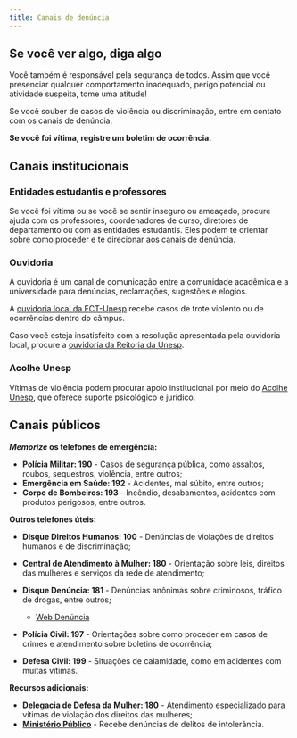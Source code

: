 ```yaml
---
title: Canais de denúncia
---
```


## Se você ver algo, diga algo

Você também é responsável pela segurança de todos. Assim que você presenciar qualquer comportamento inadequado, perigo potencial ou atividade suspeita, tome uma atitude!

Se você souber de casos de violência ou discriminação, entre em contato com os canais de denúncia.

**Se você foi vítima, registre um boletim de ocorrência.**

## Canais institucionais

### Entidades estudantis e professores

Se você foi vítima ou se você se sentir inseguro ou ameaçado, procure ajuda com os professores, coordenadores de curso, diretores de departamento ou com as entidades estudantis. Eles podem te orientar sobre como proceder e te direcionar aos canais de denúncia.

### Ouvidoria

A ouvidoria é um canal de comunicação entre a comunidade acadêmica e a universidade para denúncias, reclamações, sugestões e elogios.

A [ouvidoria local da FCT-Unesp](https://www.fct.unesp.br/#!/sobre-o-campus/ouvidoria/) recebe casos de trote violento ou de ocorrências dentro do câmpus.

Caso você esteja insatisfeito com a resolução apresentada pela ouvidoria local, procure a [ouvidoria da Reitoria da Unesp](https://www2.unesp.br/portal#!/ouvidoria).

### Acolhe Unesp

Vítimas de violência podem procurar apoio institucional por meio do [Acolhe Unesp](https://www2.unesp.br/portal#!/ouvidoria_ses/acolhe-unesp24870/), que oferece suporte psicológico e jurídico.

## Canais públicos

**_Memorize_ os telefones de emergência:**

- **Polícia Militar: 190** - Casos de segurança pública, como assaltos, roubos, sequestros, violência, entre outros;
- **Emergência em Saúde: 192** - Acidentes, mal súbito, entre outros;
- **Corpo de Bombeiros: 193** - Incêndio, desabamentos, acidentes com produtos perigosos, entre outros.

**Outros telefones úteis:**

- **Disque Direitos Humanos: 100** - Denúncias de violações de direitos humanos e de discriminação;
- **Central de Atendimento à Mulher: 180** - Orientação sobre leis, direitos das mulheres e serviços da rede de atendimento;
- **Disque Denúncia: 181** - Denúncias anônimas sobre criminosos, tráfico de drogas, entre outros;

  - [Web Denúncia](https://www.webdenuncia.sp.gov.br/cidadao/denuncie)

- **Polícia Civil: 197** - Orientações sobre como proceder em casos de crimes e atendimento sobre boletins de ocorrência;
- **Defesa Civil: 199** - Situações de calamidade, como em acidentes com muitas vítimas.

**Recursos adicionais:**

- **Delegacia de Defesa da Mulher: 180** - Atendimento especializado para vítimas de violação dos direitos das mulheres;
- [**Ministério Público**](https://sis.mpsp.mp.br/atendimentocidadao) - Recebe denúncias de delitos de intolerância.

